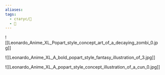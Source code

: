 ```yaml
---
aliases: 
tags:
  - статус/🌱
  - 💅
---
```

![[Leonardo_Anime_XL_Popart_style_concept_art_of_a_decaying_zombi_0.jpg]]

![[Leonardo_Anime_XL_A_bold_popart_style_fantasy_illustration_of_3.jpg]]

![[Leonardo_Anime_XL_A_popart_style_concept_illustration_of_a_cun_0.jpg]]

